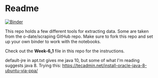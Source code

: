 # Readme

[![Binder](https://mybinder.org/badge_logo.svg)](https://mybinder.org/v2/gh/allen2591110/ANTH-641_Week-6_Exercise-1/master)

This repo holds a few different tools for extracting data. Some are taken from the o-date/scraping GitHub repo. Make sure to fork this repo and set up your own binder to work with the notebooks. 

Check out the __Week-6_1__ file in this repo for the instructions. 

default-jre in apt.txt gives me java 10, but some of what I'm reading suggests java 8. Trying this: https://tecadmin.net/install-oracle-java-8-ubuntu-via-ppa/
